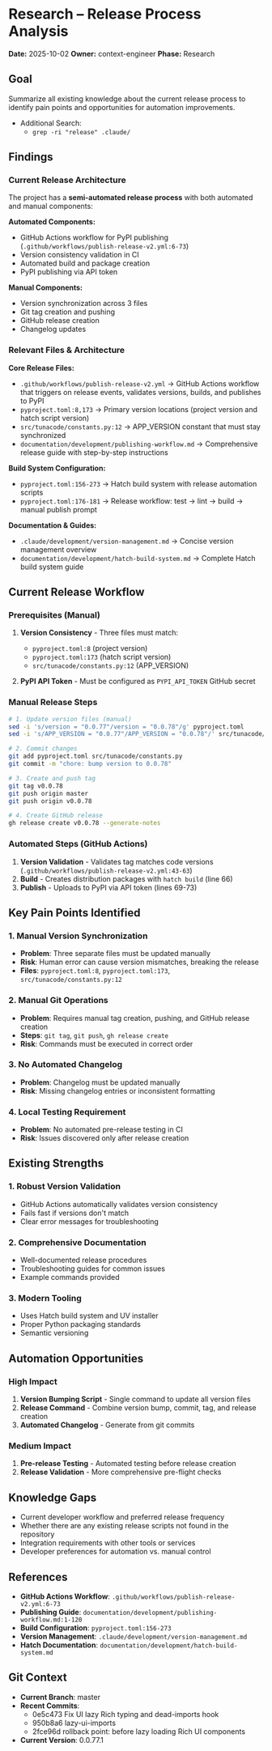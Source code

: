 # Research – Release Process Analysis

**Date:** 2025-10-02
**Owner:** context-engineer
**Phase:** Research

## Goal
Summarize all existing knowledge about the current release process to identify pain points and opportunities for automation improvements.

- Additional Search:
  - `grep -ri "release" .claude/`

## Findings

### Current Release Architecture

The project has a **semi-automated release process** with both automated and manual components:

**Automated Components:**
- GitHub Actions workflow for PyPI publishing (`.github/workflows/publish-release-v2.yml:6-73`)
- Version consistency validation in CI
- Automated build and package creation
- PyPI publishing via API token

**Manual Components:**
- Version synchronization across 3 files
- Git tag creation and pushing
- GitHub release creation
- Changelog updates

### Relevant Files & Architecture

**Core Release Files:**
- `.github/workflows/publish-release-v2.yml` → GitHub Actions workflow that triggers on release events, validates versions, builds, and publishes to PyPI
- `pyproject.toml:8,173` → Primary version locations (project version and hatch script version)
- `src/tunacode/constants.py:12` → APP_VERSION constant that must stay synchronized
- `documentation/development/publishing-workflow.md` → Comprehensive release guide with step-by-step instructions

**Build System Configuration:**
- `pyproject.toml:156-273` → Hatch build system with release automation scripts
- `pyproject.toml:176-181` → Release workflow: test → lint → build → manual publish prompt

**Documentation & Guides:**
- `.claude/development/version-management.md` → Concise version management overview
- `documentation/development/hatch-build-system.md` → Complete Hatch build system guide

## Current Release Workflow

### Prerequisites (Manual)
1. **Version Consistency** - Three files must match:
   - `pyproject.toml:8` (project version)
   - `pyproject.toml:173` (hatch script version)
   - `src/tunacode/constants.py:12` (APP_VERSION)

2. **PyPI API Token** - Must be configured as `PYPI_API_TOKEN` GitHub secret

### Manual Release Steps
```bash
# 1. Update version files (manual)
sed -i 's/version = "0.0.77"/version = "0.0.78"/g' pyproject.toml
sed -i 's/APP_VERSION = "0.0.77"/APP_VERSION = "0.0.78"/' src/tunacode/constants.py

# 2. Commit changes
git add pyproject.toml src/tunacode/constants.py
git commit -m "chore: bump version to 0.0.78"

# 3. Create and push tag
git tag v0.0.78
git push origin master
git push origin v0.0.78

# 4. Create GitHub release
gh release create v0.0.78 --generate-notes
```

### Automated Steps (GitHub Actions)
1. **Version Validation** - Validates tag matches code versions (`.github/workflows/publish-release-v2.yml:43-63`)
2. **Build** - Creates distribution packages with `hatch build` (line 66)
3. **Publish** - Uploads to PyPI via API token (lines 69-73)

## Key Pain Points Identified

### 1. **Manual Version Synchronization**
- **Problem**: Three separate files must be updated manually
- **Risk**: Human error can cause version mismatches, breaking the release
- **Files**: `pyproject.toml:8`, `pyproject.toml:173`, `src/tunacode/constants.py:12`

### 2. **Manual Git Operations**
- **Problem**: Requires manual tag creation, pushing, and GitHub release creation
- **Steps**: `git tag`, `git push`, `gh release create`
- **Risk**: Commands must be executed in correct order

### 3. **No Automated Changelog**
- **Problem**: Changelog must be updated manually
- **Risk**: Missing changelog entries or inconsistent formatting

### 4. **Local Testing Requirement**
- **Problem**: No automated pre-release testing in CI
- **Risk**: Issues discovered only after release creation

## Existing Strengths

### 1. **Robust Version Validation**
- GitHub Actions automatically validates version consistency
- Fails fast if versions don't match
- Clear error messages for troubleshooting

### 2. **Comprehensive Documentation**
- Well-documented release procedures
- Troubleshooting guides for common issues
- Example commands provided

### 3. **Modern Tooling**
- Uses Hatch build system and UV installer
- Proper Python packaging standards
- Semantic versioning

## Automation Opportunities

### High Impact
1. **Version Bumping Script** - Single command to update all version files
2. **Release Command** - Combine version bump, commit, tag, and release creation
3. **Automated Changelog** - Generate from git commits

### Medium Impact
1. **Pre-release Testing** - Automated testing before release creation
2. **Release Validation** - More comprehensive pre-flight checks

## Knowledge Gaps

- Current developer workflow and preferred release frequency
- Whether there are any existing release scripts not found in the repository
- Integration requirements with other tools or services
- Developer preferences for automation vs. manual control

## References

- **GitHub Actions Workflow**: `.github/workflows/publish-release-v2.yml:6-73`
- **Publishing Guide**: `documentation/development/publishing-workflow.md:1-120`
- **Build Configuration**: `pyproject.toml:156-273`
- **Version Management**: `.claude/development/version-management.md`
- **Hatch Documentation**: `documentation/development/hatch-build-system.md`

## Git Context

- **Current Branch**: master
- **Recent Commits**:
  - 0e5c473 Fix UI lazy Rich typing and dead-imports hook
  - 950b8a6 lazy-ui-imports
  - 2fce96d rollback point: before lazy loading Rich UI components
- **Current Version**: 0.0.77.1
